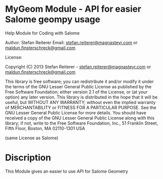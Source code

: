 MyGeom Module - API for easier Salome geompy usage
==================================================

Help Module for Coding with Salome 

Author: Stefan Reiterer
Email: stefan.reiterer@magnasteyr.com or maldun.finsterschreck@gmail.com

License:  

Copyright (C) 2013  Stefan Reiterer - stefan.reiterer@magnasteyr.com or maldun.finsterschreck@gmail.com

This library is free software; you can redistribute it and/or
modify it under the terms of the GNU Lesser General Public
License as published by the Free Software Foundation; either
version 2.1 of the License, or (at your option) any later version.
This library is distributed in the hope that it will be useful,
but WITHOUT ANY WARRANTY; without even the implied warranty of
MERCHANTABILITY or FITNESS FOR A PARTICULAR PURPOSE.  See the GNU
Lesser General Public License for more details.
You should have received a copy of the GNU Lesser General Public
License along with this library; if not, write to the Free Software
Foundation, Inc., 51 Franklin Street, Fifth Floor, Boston, MA  02110-1301  USA

(same License as Salome)

Discription
============

This Module gives an easier to use API 
for Salome Geometry
